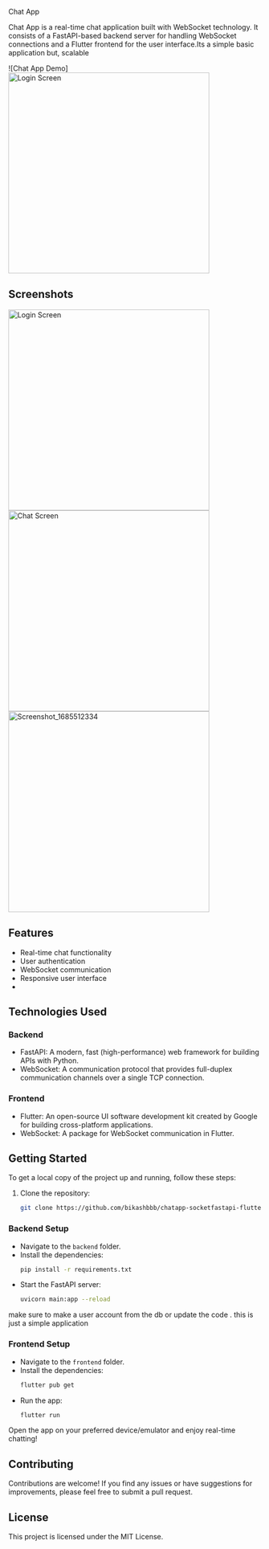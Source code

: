 Chat App

Chat App is a real-time chat application built with WebSocket technology. It consists of a FastAPI-based backend server for handling WebSocket connections and a Flutter frontend for the user interface.Its a simple basic application but, scalable 

![Chat App Demo]
<img src="https://github.com/bikashbbb/chatapp-socketfastapi-flutter/assets/63708892/5dc80054-9af6-455e-b305-f533468eff79" alt="Login Screen" width="400" height="auto">


## Screenshots

<img src="https://github.com/bikashbbb/chatapp-socketfastapi-flutter/assets/63708892/eea6d3b8-751e-498f-b18e-1fce6d2bb4a5" alt="Login Screen" width="400" height="auto">

<img src="https://github.com/bikashbbb/chatapp-socketfastapi-flutter/assets/63708892/6495bdb4-5b97-4ac3-91b9-fb826e752f96" alt="Chat Screen" width="400" height="auto">

<img src="https://github.com/bikashbbb/chatapp-socketfastapi-flutter/assets/63708892/1b43924d-bad4-4406-aed4-4e28e14571d7" alt="Screenshot_1685512334" width="400" height="auto">



## Features

- Real-time chat functionality
- User authentication
- WebSocket communication
- Responsive user interface
- 
## Technologies Used

### Backend

- FastAPI: A modern, fast (high-performance) web framework for building APIs with Python.
- WebSocket: A communication protocol that provides full-duplex communication channels over a single TCP connection.

### Frontend

- Flutter: An open-source UI software development kit created by Google for building cross-platform applications.
- WebSocket: A package for WebSocket communication in Flutter.

## Getting Started

To get a local copy of the project up and running, follow these steps:

1. Clone the repository:
   ```bash
   git clone https://github.com/bikashbbb/chatapp-socketfastapi-flutter.git
   ```

### Backend Setup

- Navigate to the `backend` folder.
- Install the dependencies:
  ```bash
  pip install -r requirements.txt
  ```
- Start the FastAPI server:
  ```bash
  uvicorn main:app --reload
  ```
make sure to make a user account from the db or update the code . this is just a simple application
### Frontend Setup

- Navigate to the `frontend` folder.
- Install the dependencies:
  ```bash
  flutter pub get
  ```
- Run the app:
  ```bash
  flutter run
  ```

Open the app on your preferred device/emulator and enjoy real-time chatting!

## Contributing

Contributions are welcome! If you find any issues or have suggestions for improvements, please feel free to submit a pull request.

## License

This project is licensed under the MIT License.

